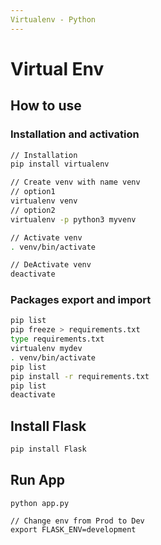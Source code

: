 ```yaml
---
Virtualenv - Python
---
```


# Virtual Env

## How to use
### Installation and activation
```bash
// Installation
pip install virtualenv

// Create venv with name venv
// option1
virtualenv venv
// option2
virtualenv -p python3 myvenv

// Activate venv
. venv/bin/activate

// DeActivate venv
deactivate
```

### Packages export and import
```bash
pip list
pip freeze > requirements.txt
type requirements.txt
virtualenv mydev
. venv/bin/activate
pip list
pip install -r requirements.txt
pip list
deactivate
```

## Install Flask
```bash
pip install Flask
```

## Run App
```
python app.py

// Change env from Prod to Dev
export FLASK_ENV=development
```
